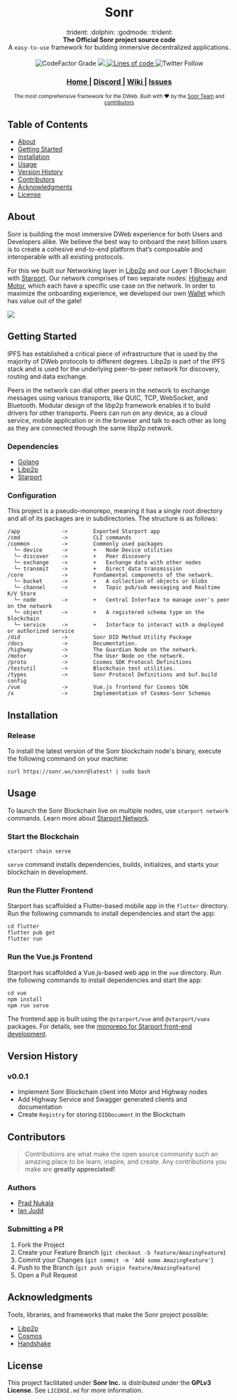 <h1 align="center">Sonr</h1>

<div align="center">
  :trident: :dolphin: :godmode: :trident:
</div>
<div align="center">
  <strong>The Official Sonr project source code</strong>
</div>
<div align="center">
  A <code>easy-to-use</code> framework for building immersive decentralized applications.
</div>

<br />


<div align="center">
  <!-- Stability -->
    <img alt="CodeFactor Grade" src="https://img.shields.io/codefactor/grade/github/sonr-io/sonr/master?style=for-the-badge">
  <!-- NPM version -->
  <a href="https://godoc.org/github.com/sonr-io/sonr">
  <img src="http://img.shields.io/badge/godoc-reference-5272B4.svg?style=for-the-badge" />
  </a>
  <!-- Test Coverage -->
  <a href="https://codecov.io/github/choojs/choo">
<img alt="Lines of code" src="https://img.shields.io/tokei/lines/github/sonr-io/sonr?label=TLOC&style=for-the-badge">
  </a>
  <!-- Downloads -->
<img alt="Twitter Follow" src="https://img.shields.io/twitter/follow/sonrprotocol?color=%2300ACEE&label=🐦 SonrProtocol&style=for-the-badge">
</div>

<div align="center">
  <h3>
    <a href="https://sonr.io">
      Home
    </a>
    <span> | </span>
    <a href="https://discord.gg/tjWMfvQZ7b">
      Discord
    </a>
    <span> | </span>
    <a href="https://github.com/sonr-io/sonr/wiki">
      Wiki
    </a>
    <span> | </span>
      <!-- <span> | </span> -->
    <a href="https://github.com/sonr-io/sonr/issues">
      Issues
    </a>
  </h3>
</div>

<div align="center">
  <sub>The most comprehensive framework for the DWeb. Built with ❤︎ by the
  <a href="mailto:team@sonr.io">Sonr Team</a> and
  <a href="https://github.com/sonr-io/sonr/graphs/contributors">
    contributors
  </a>
</div>

## Table of Contents

- [About](#about)
- [Getting Started](#getting-started)
- [Installation](#installation)
- [Usage](#usage)
- [Version History](#version-history)
- [Contributors](#contributors)
- [Acknowledgments](#acknowledgments)  
- [License](#license)

## About

Sonr is building the most immersive DWeb experience for both Users and Developers alike. We believe the best way to onboard the next billion users is to create a cohesive end-to-end platform that’s composable and interoperable with all existing protocols.
  
For this we built our Networking layer in [Libp2p](“https://libp2p.io”) and our Layer 1 Blockchain with [Starport](“https://starport.com”). Our network comprises of two separate nodes: [Highway](“https://github.com/sonr-io/highway”) and [Motor](“https://github.com/sonr-io/motor”), which each have a specific use case on the network. In order to maximize the onboarding experience, we developed our own [Wallet](“https://github.com/sonr-io/wallet) which has value out of the gate!

<img src="https://camo.githubusercontent.com/1c3eb2fc698e088b15bec07168ad4e037ac2f5c4469c91a311a1038b5b702966/68747470733a2f2f646f63732e736f6e722e696f2f7e2f66696c65732f76302f622f676974626f6f6b2d782d70726f642e61707073706f742e636f6d2f6f2f73706163657325324638784859417a3845707652436a67336873674d5525324675706c6f616473253246326869324f6c50524b78566b51327a3269454d582532466f70656e67726170682e706e673f616c743d6d6564696126746f6b656e3d35643764383431302d663533632d343462312d383264612d356331316431616237373735"/>
  
## Getting Started

IPFS has established a critical piece of infrastructure that is used by the majority of DWeb protocols to different degrees. Libp2p is part of the IPFS stack and is used for the underlying peer-to-peer network for discovery, routing and data exchange.

Peers in the network can dial other peers in the network to exchange messages using various transports, like QUIC, TCP, WebSocket, and Bluetooth. Modular design of the libp2p framework enables it to build drivers for other transports. Peers can run on any device, as a cloud service, mobile application or in the browser and talk to each other as long as they are connected through the same libp2p network.

### Dependencies

- [Golang](https://go.dev)
- [Libp2p](https://libp2p.io)
- [Starport](https://starport.com)

### Configuration

This project is a pseudo-monorepo, meaning it has a single root directory and all of its packages are in subdirectories. The structure is as follows:

``` text
/app             ->        Exported Starport app
/cmd             ->        CLI commands
/common          ->        Commonly used packages
  └─ device      ->        +   Node Device utilities
  └─ discover    ->        +   Peer discovery
  └─ exchange    ->        +   Exchange data with other nodes
  └─ transmit    ->        +   Direct data transmission
/core            ->        Fundamental components of the network.
  └─ bucket      ->        +   A collection of objects or blobs
  └─ channel     ->        +   Topic pub/sub messaging and Realtime K/V Store
  └─ node        ->        +   Central Interface to manage user's peer on the network
  └─ object      ->        +   A registered schema type on the blockchain
  └─ service     ->        +   Interface to interact with a deployed or authorized service
/did             ->        Sonr DID Method Utility Package
/docs            ->        Documentation.
/highway         ->        The Guardian Node on the network.
/motor           ->        The User Node on the network.
/proto           ->        Cosmos SDK Protocol Definitions
/testutil        ->        Blockchain test utilities.
/types           ->        Sonr Protocol Definitions and buf.build config
/vue             ->        Vue.js frontend for Cosmos SDK
/x               ->        Implementation of Cosmos-Sonr Schemas
```


## Installation

<!-- ### Framework

### Plugins -->

### Release
To install the latest version of the Sonr blockchain node's binary, execute the following command on your machine:

``` shell
curl https://sonr.ws/sonr@latest! | sudo bash
```

## Usage

To launch the Sonr Blockchain live on multiple nodes, use `starport network` commands. Learn more about [Starport Network](https://github.com/tendermint/spn).

### Start the Blockchain

``` shell
starport chain serve
```

`serve` command installs dependencies, builds, initializes, and starts your blockchain in development.

### Run the Flutter Frontend

Starport has scaffolded a Flutter-based mobile app in the `flutter` directory. Run the following commands to install dependencies and start the app:

``` shell
cd flutter
flutter pub get
flutter run
```

### Run the Vue.js Frontend

Starport has scaffolded a Vue.js-based web app in the `vue` directory. Run the following commands to install dependencies and start the app:

``` text
cd vue
npm install
npm run serve
```

The frontend app is built using the `@starport/vue` and `@starport/vuex` packages. For details, see the [monorepo for Starport front-end development](https://github.com/tendermint/vue).

## Version History
   ### v0.0.1
  - Implement Sonr Blockchain client into Motor and Highway nodes
  - Add Highway Service and Swagger generated clients and documentation
  - Create `Registry` for storing `DIDDocument` in the Blockchain

  
## Contributors

> Contributions are what make the open source community such an amazing place to be learn, inspire, and create. Any contributions you make are **greatly appreciated!**
  
### Authors
- [Prad Nukala](https://github.com/prnk28)
- [Ian Judd](https://github.com/ikjudd)
  
### Submitting a PR

1. Fork the Project
2. Create your Feature Branch (`git checkout -b feature/AmazingFeature`)
3. Commit your Changes (`git commit -m 'Add some AmazingFeature'`)
4. Push to the Branch (`git push origin feature/AmazingFeature`)
5. Open a Pull Request

## Acknowledgments

Tools, libraries, and frameworks that make the Sonr project possible:

- [Libp2p](https://libp2p.io/)
- [Cosmos](https://www.cosmos.network/)
- [Handshake](https://handshake.org/)

## License

This project facilitated under **Sonr Inc.** is distributed under the **GPLv3 License**. See `LICENSE.md` for more information.  
